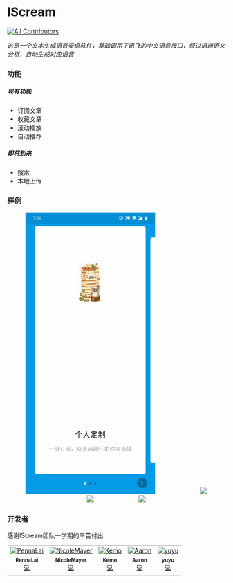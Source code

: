 # IScream
[![All Contributors](https://img.shields.io/badge/all_contributors-5-orange.svg?style=flat-square)](#contributors)

*这是一个文本生成语音安卓软件，基础调用了讯飞的中文语音接口，经过语速语义分析，自动生成对应语音*

### 功能

##### 现有功能

- 订阅文章
- 收藏文章
- 滚动播放
- 自动推荐

##### 即将到来

- 搜索
- 本地上传

### 样例

<center class="half">
    <img src="resource\intro.gif" width="300" style="margin-right: 100px"/>
    <img src="resource\login.gif" width="300"/>
</center>


<center class="half">
    <img src="resource\main.gif" width="300" style="margin-right: 100px"/>
    <img src="resource\player.gif" width="300"/>
</center>



### 开发者

感谢IScream团队一学期的辛苦付出

<!-- ALL-CONTRIBUTORS-LIST:START - Do not remove or modify this section -->
<!-- prettier-ignore -->
<table><tr><td align="center"><a href="https://github.com/PennaLai"><img src="https://avatars1.githubusercontent.com/u/29558750?v=4" width="100px;" alt="PennaLai"/><br /><sub><b>PennaLai</b></sub></a><br /><a href="https://github.com/PennaLai/IceCream/commits?author=PennaLai" title="Code">💻</a></td><td align="center"><a href="https://github.com/NicoleMayer"><img src="https://avatars2.githubusercontent.com/u/32037406?v=4" width="100px;" alt="NicoleMayer"/><br /><sub><b>NicoleMayer</b></sub></a><br /><a href="https://github.com/PennaLai/IceCream/commits?author=NicoleMayer" title="Code">💻</a></td><td align="center"><a href="https://www.kemo.tech"><img src="https://avatars3.githubusercontent.com/u/37008277?v=4" width="100px;" alt="Kemo"/><br /><sub><b>Kemo</b></sub></a><br /><a href="https://github.com/PennaLai/IceCream/commits?author=Kemo-Huang" title="Code">💻</a></td><td align="center"><a href="https://github.com/Airine"><img src="https://avatars2.githubusercontent.com/u/21023948?v=4" width="100px;" alt="Aaron"/><br /><sub><b>Aaron</b></sub></a><br /><a href="https://github.com/PennaLai/IceCream/commits?author=Airine" title="Code">💻</a></td><td align="center"><a href="https://github.com/yuyuBri"><img src="https://avatars1.githubusercontent.com/u/30828706?v=4" width="100px;" alt="yuyu"/><br /><sub><b>yuyu</b></sub></a><br /><a href="https://github.com/PennaLai/IceCream/commits?author=yuyuBri" title="Code">💻</a></td></tr></table>

<!-- ALL-CONTRIBUTORS-LIST:END -->